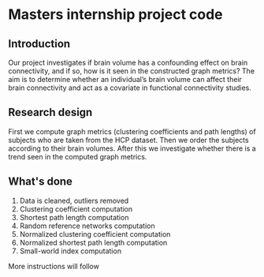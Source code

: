# Masters internship project code

## Introduction
Our project investigates if brain volume has a confounding effect on brain connectivity, and if so, how is it seen in the constructed graph metrics? 
The aim is to determine whether an individual’s brain volume can affect their brain connectivity and act as a covariate in functional connectivity studies.

## Research design 
First we compute graph metrics (clustering coefficients and path lengths) of subjects who are taken from the HCP dataset. 
Then we order the subjects according to their brain volumes. After this we investigate whether there is a trend seen in the computed graph metrics. 

## What's done
1. Data is cleaned, outliers removed
2. Clustering coefficient computation
3. Shortest path length computation
4. Random reference networks computation
5. Normalized clustering coefficient computation
6. Normalized shortest path length computation
7. Small-world index computation

More instructions will follow
